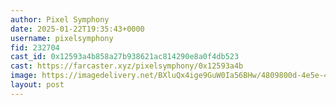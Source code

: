 ```yaml
---
author: Pixel Symphony
date: 2025-01-22T19:35:43+0000
username: pixelsymphony
fid: 232704
cast_id: 0x12593a4b858a27b938621ac814290e8a0f4db523
cast: https://farcaster.xyz/pixelsymphony/0x12593a4b
image: https://imagedelivery.net/BXluQx4ige9GuW0Ia56BHw/4809800d-4e5e-4ac4-3c83-137a79b2f600/original
layout: post
---
```


<img src='https://imagedelivery.net/BXluQx4ige9GuW0Ia56BHw/4809800d-4e5e-4ac4-3c83-137a79b2f600/original' alt='' referrerpolicy='no-referrer'/>

